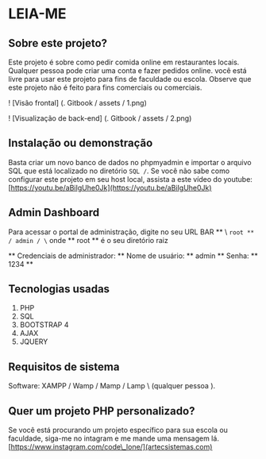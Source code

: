# LEIA-ME

## Sobre este projeto?

Este projeto é sobre como pedir comida online em restaurantes locais. Qualquer pessoa pode criar uma conta e fazer pedidos online. você está livre para usar este projeto para fins de faculdade ou escola. Observe que este projeto não é feito para fins comerciais ou comerciais.

! [Visão frontal] (. Gitbook / assets / 1.png)

! [Visualização de back-end] (. Gitbook / assets / 2.png)

## Instalação ou demonstração

Basta criar um novo banco de dados no phpmyadmin e importar o arquivo SQL que está localizado no diretório `SQL /`. Se você não sabe como configurar este projeto em seu host local, assista a este vídeo do youtube: [https://youtu.be/aBiIgUhe0Jk](https://youtu.be/aBiIgUhe0Jk)

## Admin Dashboard

Para acessar o portal de administração, digite no seu URL BAR ** \ `root ** / admin / \` onde ** root ** é o seu diretório raiz

 ** Credenciais de administrador: ** Nome de usuário: ** admin ** Senha: ** 1234 **

## Tecnologias usadas

1. PHP
2. SQL
3. BOOTSTRAP 4
4. AJAX
5. JQUERY

## Requisitos de sistema

Software: XAMPP / Wamp / Mamp / Lamp \ (qualquer pessoa \).

## Quer um projeto PHP personalizado?

Se você está procurando um projeto específico para sua escola ou faculdade, siga-me no intagram e me mande uma mensagem lá. [https://www.instagram.com/code\_lone/](artecsistemas.com)
